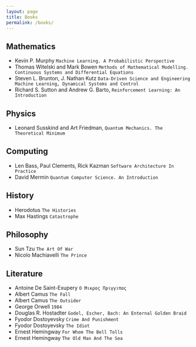 ```yaml
---
layout: page
title: Books
permalink: /books/
---
```


## Mathematics

- Kevin P. Murphy ```Machine Learning. A Probabilistic Perspective```
- Thomas Witelski and Mark Bowen ```Methods of Mathematical Modelling. Continuous Systems and Differential Equations```
- Steven L. Brunton, J. Nathan Kutz ```Data-Driven Science and Engineering Machine Learning, Dynamical Systems and Control```
- Richard S. Sutton and Andrew G. Barto, ```Reinforcement Learning: An Introduction```

## Physics

- Leonard Susskind and Art Friedman, ```Quantum Mechanics. The Theoretical Minimum```

## Computing

- Len Bass, Paul Clements, Rick Kazman ```Software Architecture In Practice```
- David Mermin ```Quantum Computer Science. An Introduction```

## History

- Herodotus ```The Histories```
- Max Hastings ```Catastrophe```


## Philosophy
- Sun Tzu ```The Art Of War```
- Nicolo Machiavelli ```The Prince```

## Literature

- Antoine De Saint-Exupery  ```Ο Μικρος Πριγγιπας```
- Albert Camus ```The Fall```
- Albert Camus ```The Outsider```
- George Orwell ```1984```
- Douglas R. Hostadter ```Godel, Escher, Bach: An Enternal Golden Braid```
- Fyodor Dostoyevsky ```Crime And Punishment```
- Fyodor Dostoyevsky ```The Idiot```
- Ernest Hemingway ```For Whom The Bell Tolls```
- Ernest Hemingway ```The Old Man And The Sea```


